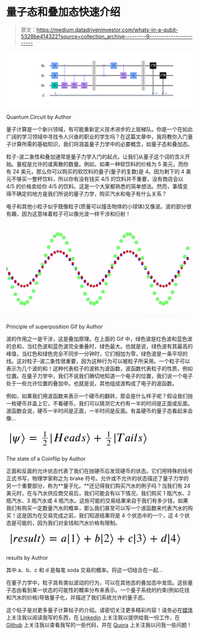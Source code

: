 # 量子态和叠加态快速介绍

> 原文：<https://medium.datadriveninvestor.com/whats-in-a-qubit-5328be414322?source=collection_archive---------9----------------------->

![](img/dbda46ab1f2e89af47bd31dfa2c3843c.png)

Quantum Circuit by Author

量子计算是一个新兴领域，有可能重新定义技术进步的上层梯队。你是一个在如此广阔的学习领域中寻找令人兴奋的职业的学生吗？在这篇文章中，我将教你入门量子计算所需的基础知识，我们将涵盖量子力学中的必要概念，如量子态和叠加态。

粒子-波二象性和叠加通常是量子力学入门的起点。让我们从量子这个词的含义开始。量程是允许的或离散的数量。例如，如果一种软饮料的价格为 5 美元，而你有 24 美元，那么你可以购买的软饮料的量子(量子的复数)是 4。因为剩下的 4 美元不够买一整杯饮料，所以你有没有钱买 4/5 的饮料并不重要，没有商店会以 4/5 的价格卖给你 4/5 的饮料。这是一个大家都熟悉的简单想法。然而，事情变得不确定的地方是我们所说的量子力学，购买汽水和电子有什么关系？

电子和其他小粒子似乎既像粒子(质量可以撞击物体的小球体)又像波。波的部分很有趣，因为这意味着粒子可以像光波一样干涉和衍射！

![](img/bfc29771a49856bce5239f9d4b330013.png)

Principle of superposition Gif by Author

波的作用之一是干涉，这是叠加原理。在上面的 Gif 中，绿色波是红色波和蓝色波的总和，当红色波和蓝色波完全重叠时，绿色最大。也就是说，绿色波有其最高的峰值，当红色和绿色完全不同步一分钟时，它们相加为零，绿色波是一条平坦的线。这对粒子-波二象性很重要，因为这种行为可以被粒子所采用。一个粒子可以表示为几个波的和！这种代表粒子的波称为波函数，波函数代表粒子的性质，例如位置。在量子力学中，我们不说我们确切地知道一个电子的位置，我们说一个电子处于一些允许位置的叠加中。也就是说，其他组成波构成了电子的波函数。

例如，如果我们用波函数来表示一个硬币的翻转，那会是什么样子呢？假设我们抛一枚硬币并盖上它，不看硬币，我们可以猜测它大约有一半的时间是正面或反面。波函数会说，硬币一半时间是正面，一半时间是反面。有盖硬币的量子态看起来会像…

![](img/75d58b3cec560cc496cdc76e95777e83.png)

The state of a Coinflip by Author

正面和反面的允许状态代表了我们在抛硬币后发现硬币的状态。它们用特殊的括号正式书写，物理学家称之为 brake 符号。允许或不允许的状态描述了量子力学的另一个重要部分，称为**量子化。**还记得我们购买汽水的例子吗？当我们有 24 美元时，在与汽水供应商交易后，我们可能会有以下情况，我们购买 1 瓶汽水、2 瓶汽水、3 瓶汽水或 4 瓶汽水。这些可能的交易结果来自于我们有多少钱，如果我们有购买一定数量汽水的概率，那么我们甚至可以写一个波函数来代表汽水的购买！这是因为在交易完成之前，我们知道结果将是 4 个状态中的一个，这 4 个状态是可能的，因为我们对金钱和汽水价格有限制。

![](img/f33d0a5d07673c9846ec8621dcbee527.png)

results by Author

其中 a、b、c 和 d 是每笔 soda 交易的概率。将这一切结合在一起…

在量子力学中，粒子具有类似波动的行为，可以在其他态的叠加态中发现。这些量子态由看到某一状态的可能性的概率分布来表示。一个量子系统的约束(例如花钱和汽水的价格)导致量子化，并描述了我们系统允许的量子态。

这个帖子是对更多量子计算帖子的介绍。请密切关注更多精彩内容！请务必在[媒体](https://medium.com/@abdulahamer97)上关注我以阅读我写的东西，在 [Linkedin](https://www.linkedin.com/in/abdulah-amer/) 上关注我以提供给我一份工作，在 [Github](https://github.com/AbdulahAmer) 上关注我以查看我写的一些代码，并在 [Quora](https://www.quora.com/profile/Abdulah-Amer) 上关注我以问我一些问题！